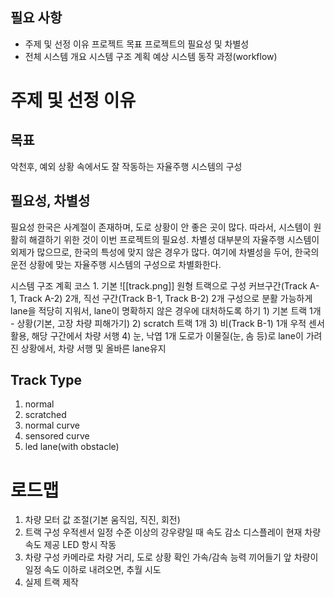 ## 필요 사항
- 주제 및 선정 이유
	프로젝트 목표
	프로젝트의 필요성 및 차별성
- 전체 시스템 개요
	시스템 구조 계획
	예상 시스템 동작 과정(workflow)

# 주제 및 선정 이유
## 목표
악천후, 예외 상황 속에서도 잘 작동하는 자율주행 시스템의 구성
## 필요성, 차별성
필요성
	한국은 사계절이 존재하며, 도로 상황이 안 좋은 곳이 많다.
	따라서, 시스템이 원활히 해결하기 위한 것이 이번 프로젝트의 필요성.
차별성
	대부분의 자율주행 시스템이 외제가 많으므로, 한국의 특성에 맞지 않은 경우가 많다. 여기에 차별성을 두어, 한국의 운전 상황에 맞는 자율주행 시스템의 구성으로 차별화한다.

시스템 구조 계획
	코스
		1. 기본
![[track.png]]
			원형 트랙으로 구성
			커브구간(Track A-1, Track A-2) 2개, 직선 구간(Track B-1, Track B-2) 2개 구성으로 분활 가능하게
			lane을 적당히 지워서, lane이 명확하지 않은 경우에 대처하도록 하기
		1) 기본 트랙 1개 - 상황(기본, 고장 차량 피해가기)
		2) scratch 트랙 1개
		3) 비(Track B-1) 1개
			우적 센서 활용, 해당 구간에서 차량 서행 
		4) 눈, 낙엽 1개
			도로가 이물질(눈, 솜 등)로 lane이 가려진 상황에서, 차량 서행 및 올바른 lane유지

## Track Type
1. normal
2. scratched
3. normal curve
4. sensored curve
5. led lane(with obstacle)

# 로드맵
1. 차량 모터 값 조절(기본 움직임, 직진, 회전)
2. 트랙 구성
	우적센서
		일정 수준 이상의 강우량일 때 속도 감소
	디스플레이
		현재 차량 속도 제공
	LED
		항시 작동
3. 차량 구성
	카메라로 차량 거리, 도로 상황 확인
	가속/감속 능력
	끼어들기
		앞 차량이 일정 속도 이하로 내려오면, 추월 시도
4. 실제 트랙 제작